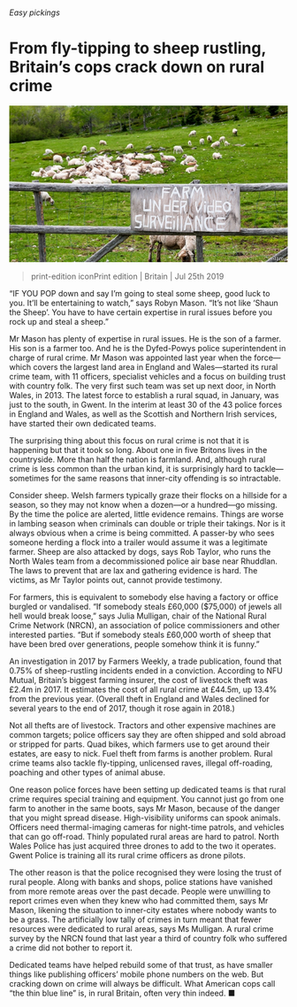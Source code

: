###### Easy pickings

# From fly-tipping to sheep rustling, Britain’s cops crack down on rural crime 

![image](images/20190727_BRP003_0.jpg) 

> print-edition iconPrint edition | Britain | Jul 25th 2019 

“IF YOU POP down and say I’m going to steal some sheep, good luck to you. It’ll be entertaining to watch,” says Robyn Mason. “It’s not like ‘Shaun the Sheep’. You have to have certain expertise in rural issues before you rock up and steal a sheep.” 

Mr Mason has plenty of expertise in rural issues. He is the son of a farmer. His son is a farmer too. And he is the Dyfed-Powys police superintendent in charge of rural crime. Mr Mason was appointed last year when the force—which covers the largest land area in England and Wales—started its rural crime team, with 11 officers, specialist vehicles and a focus on building trust with country folk. The very first such team was set up next door, in North Wales, in 2013. The latest force to establish a rural squad, in January, was just to the south, in Gwent. In the interim at least 30 of the 43 police forces in England and Wales, as well as the Scottish and Northern Irish services, have started their own dedicated teams. 

The surprising thing about this focus on rural crime is not that it is happening but that it took so long. About one in five Britons lives in the countryside. More than half the nation is farmland. And, although rural crime is less common than the urban kind, it is surprisingly hard to tackle—sometimes for the same reasons that inner-city offending is so intractable. 

Consider sheep. Welsh farmers typically graze their flocks on a hillside for a season, so they may not know when a dozen—or a hundred—go missing. By the time the police are alerted, little evidence remains. Things are worse in lambing season when criminals can double or triple their takings. Nor is it always obvious when a crime is being committed. A passer-by who sees someone herding a flock into a trailer would assume it was a legitimate farmer. Sheep are also attacked by dogs, says Rob Taylor, who runs the North Wales team from a decommissioned police air base near Rhuddlan. The laws to prevent that are lax and gathering evidence is hard. The victims, as Mr Taylor points out, cannot provide testimony. 

For farmers, this is equivalent to somebody else having a factory or office burgled or vandalised. “If somebody steals £60,000 ($75,000) of jewels all hell would break loose,” says Julia Mulligan, chair of the National Rural Crime Network (NRCN), an association of police commissioners and other interested parties. “But if somebody steals £60,000 worth of sheep that have been bred over generations, people somehow think it is funny.” 

An investigation in 2017 by Farmers Weekly, a trade publication, found that 0.75% of sheep-rustling incidents ended in a conviction. According to NFU Mutual, Britain’s biggest farming insurer, the cost of livestock theft was £2.4m in 2017. It estimates the cost of all rural crime at £44.5m, up 13.4% from the previous year. (Overall theft in England and Wales declined for several years to the end of 2017, though it rose again in 2018.) 

Not all thefts are of livestock. Tractors and other expensive machines are common targets; police officers say they are often shipped and sold abroad or stripped for parts. Quad bikes, which farmers use to get around their estates, are easy to nick. Fuel theft from farms is another problem. Rural crime teams also tackle fly-tipping, unlicensed raves, illegal off-roading, poaching and other types of animal abuse. 

One reason police forces have been setting up dedicated teams is that rural crime requires special training and equipment. You cannot just go from one farm to another in the same boots, says Mr Mason, because of the danger that you might spread disease. High-visibility uniforms can spook animals. Officers need thermal-imaging cameras for night-time patrols, and vehicles that can go off-road. Thinly populated rural areas are hard to patrol. North Wales Police has just acquired three drones to add to the two it operates. Gwent Police is training all its rural crime officers as drone pilots. 

The other reason is that the police recognised they were losing the trust of rural people. Along with banks and shops, police stations have vanished from more remote areas over the past decade. People were unwilling to report crimes even when they knew who had committed them, says Mr Mason, likening the situation to inner-city estates where nobody wants to be a grass. The artificially low tally of crimes in turn meant that fewer resources were dedicated to rural areas, says Ms Mulligan. A rural crime survey by the NRCN found that last year a third of country folk who suffered a crime did not bother to report it. 

Dedicated teams have helped rebuild some of that trust, as have smaller things like publishing officers’ mobile phone numbers on the web. But cracking down on crime will always be difficult. What American cops call “the thin blue line” is, in rural Britain, often very thin indeed. ■ 


